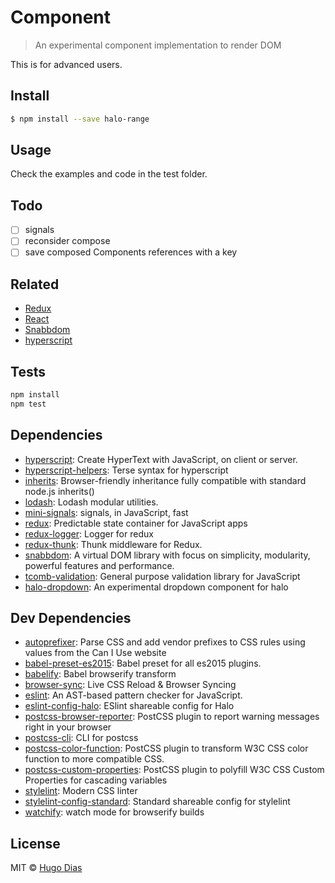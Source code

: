 # Component 
> An experimental component implementation to render DOM

This is for advanced users.


## Install

```sh
$ npm install --save halo-range
```

## Usage
Check the examples and code in the test folder.


## Todo
- [ ] signals
- [ ] reconsider compose
- [ ] save composed Components references with a key

## Related
- [Redux]()
- [React]()
- [Snabbdom]()
- [hyperscript]()

## Tests

```sh
npm install
npm test
```

## Dependencies

- [hyperscript](https://github.com/dominictarr/hyperscript): Create HyperText with JavaScript, on client or server.
- [hyperscript-helpers](https://github.com/ohanhi/hyperscript-helpers): Terse syntax for hyperscript
- [inherits](https://github.com/isaacs/inherits): Browser-friendly inheritance fully compatible with standard node.js inherits()
- [lodash](https://github.com/lodash/lodash): Lodash modular utilities.
- [mini-signals](https://github.com/Hypercubed/mini-signals): signals, in JavaScript, fast
- [redux](https://github.com/rackt/redux): Predictable state container for JavaScript apps
- [redux-logger](https://github.com/fcomb/redux-logger): Logger for redux
- [redux-thunk](https://github.com/gaearon/redux-thunk): Thunk middleware for Redux.
- [snabbdom](https://github.com/paldepind/snabbdom): A virtual DOM library with focus on simplicity, modularity, powerful features and performance.
- [tcomb-validation](https://github.com/gcanti/tcomb-validation): General purpose validation library for JavaScript
- [halo-dropdown](https://github.com/hugomrdias/halo-dropdown): An experimental dropdown component for halo

## Dev Dependencies

- [autoprefixer](https://github.com/postcss/autoprefixer): Parse CSS and add vendor prefixes to CSS rules using values from the Can I Use website
- [babel-preset-es2015](https://github.com/babel/babel/tree/master/packages): Babel preset for all es2015 plugins.
- [babelify](https://github.com/babel/babelify): Babel browserify transform
- [browser-sync](https://github.com/browsersync/browser-sync): Live CSS Reload &amp; Browser Syncing
- [eslint](https://github.com/eslint/eslint): An AST-based pattern checker for JavaScript.
- [eslint-config-halo](https://github.com/hugomrdias/eslint-config-halo): ESlint shareable config for Halo
- [postcss-browser-reporter](https://github.com/postcss/postcss-browser-reporter): PostCSS plugin to report warning messages right in your browser
- [postcss-cli](https://github.com/code42day/postcss-cli): CLI for postcss
- [postcss-color-function](https://github.com/postcss/postcss-color-function): PostCSS plugin to transform W3C CSS color function to more compatible CSS.
- [postcss-custom-properties](https://github.com/postcss/postcss-custom-properties): PostCSS plugin to polyfill W3C CSS Custom Properties for cascading variables
- [stylelint](https://github.com/stylelint/stylelint): Modern CSS linter
- [stylelint-config-standard](https://github.com/stylelint/stylelint-config-standard): Standard shareable config for stylelint
- [watchify](https://github.com/substack/watchify): watch mode for browserify builds

## License

MIT © [Hugo Dias](http://hugodias.me)
